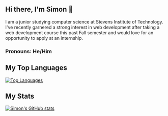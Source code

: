 ## Hi there, I'm Simon 👋
I am a junior studying computer science at Stevens Institute of Technology. I've recently garnered a strong interest in web development after taking a web development course this past Fall semester and would love for an opportunity to apply at an internship.
### Pronouns: He/Him
## My Top Languages
[![Top Languages](https://github-readme-stats.vercel.app/api/top-langs/?username=sgao1202&layout=compact)](https://github.com/anuraghazra/github-readme-stats)
## My Stats
[![Simon's GitHub stats](https://github-readme-stats.vercel.app/api?username=sgao1202)](https://github.com/anuraghazra/github-readme-stats)
<!--
**sgao1202/sgao1202** is a ✨ _special_ ✨ repository because its `README.md` (this file) appears on your GitHub profile.

Here are some ideas to get you started:

- 🔭 I’m currently working on ...
- 🌱 I’m currently learning ...
- 👯 I’m looking to collaborate on ...
- 🤔 I’m looking for help with ...
- 💬 Ask me about ...
- 📫 How to reach me: ...
- 😄 Pronouns: ...
- ⚡ Fun fact: ...
-->
